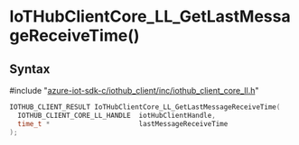 # IoTHubClientCore_LL_GetLastMessageReceiveTime()

## Syntax

\#include "[azure-iot-sdk-c/iothub_client/inc/iothub_client_core_ll.h](../iot-c-ref-iothub-client-core-ll-h.md)"  
```C
IOTHUB_CLIENT_RESULT IoTHubClientCore_LL_GetLastMessageReceiveTime(
  IOTHUB_CLIENT_CORE_LL_HANDLE  iotHubClientHandle,
  time_t *                      lastMessageReceiveTime
);
```

